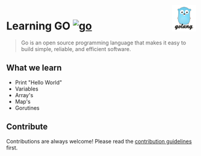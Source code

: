 <img src="golang.png" align="right" />

# Learning GO [![go](https://cdn.rawgit.com/sindresorhus/awesome/d7305f38d29fed78fa85652e3a63e154dd8e8829/media/badge.svg)](https://github.com/affankhan43/learn-python)
> Go is an open source programming language that makes it easy to build simple, reliable, and efficient software.

## What we learn 
- Print "Hello World"
- Variables
- Array's
- Map's
- Gorutines

## Contribute

Contributions are always welcome!
Please read the [contribution guidelines](contributing.md) first.